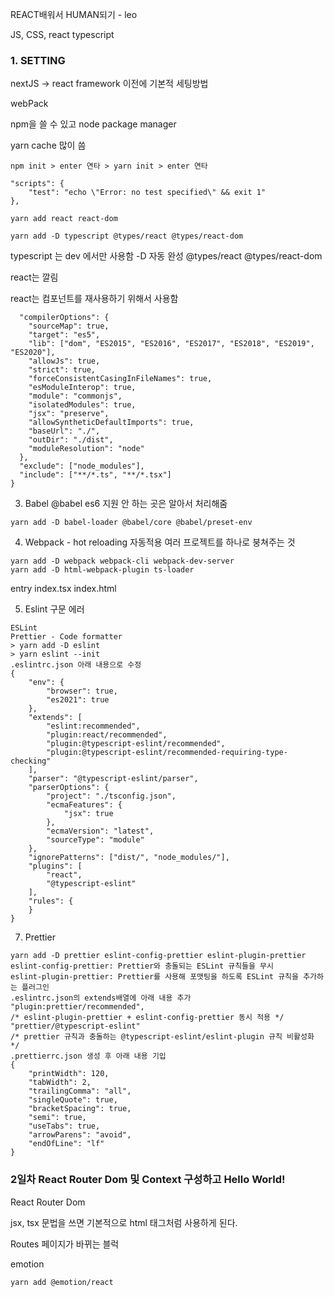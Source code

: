 REACT배워서 HUMAN되기 - leo

JS, CSS, react typescript

### 1. SETTING

nextJS -> react framework
이전에 기본적 세팅방법

webPack

npm을 쓸 수 있고
node package manager

yarn cache 많이 씀

```
npm init > enter 연타 > yarn init > enter 연타

"scripts": {
    "test": "echo \"Error: no test specified\" && exit 1"
},
  
yarn add react react-dom

yarn add -D typescript @types/react @types/react-dom

```

typescript 는 dev 에서만 사용함 -D
자동 완성
@types/react @types/react-dom

react는 깔림

react는 컴포넌트를 재사용하기 위해서 사용함

```
  "compilerOptions": {
    "sourceMap": true,
    "target": "es5",
    "lib": ["dom", "ES2015", "ES2016", "ES2017", "ES2018", "ES2019", "ES2020"],
    "allowJs": true,
    "strict": true,
    "forceConsistentCasingInFileNames": true,
    "esModuleInterop": true,
    "module": "commonjs",
    "isolatedModules": true,
    "jsx": "preserve",
    "allowSyntheticDefaultImports": true,
    "baseUrl": "./",
    "outDir": "./dist",
    "moduleResolution": "node"
  },
  "exclude": ["node_modules"],
  "include": ["**/*.ts", "**/*.tsx"]
}
```

3. Babel
   @babel es6 지원 안 하는 곳은 알아서 처리해줌

```
yarn add -D babel-loader @babel/core @babel/preset-env
```

4. Webpack - hot reloading 자동적용
   여러 프로젝트를 하나로 붕쳐주는 것

```
yarn add -D webpack webpack-cli webpack-dev-server
yarn add -D html-webpack-plugin ts-loader
```

entry index.tsx index.html

5. Eslint 구문 에러

```EXTENSIONS: MARKETPLACE 에서 아래 플러그인 설치
ESLint
Prettier - Code formatter
> yarn add -D eslint
> yarn eslint --init
.eslintrc.json 아래 내용으로 수정
{
    "env": {
        "browser": true,
        "es2021": true
    },
    "extends": [
        "eslint:recommended",
        "plugin:react/recommended",
        "plugin:@typescript-eslint/recommended",
        "plugin:@typescript-eslint/recommended-requiring-type-checking"
    ],
    "parser": "@typescript-eslint/parser",
    "parserOptions": {
        "project": "./tsconfig.json",
        "ecmaFeatures": {
            "jsx": true
        },
        "ecmaVersion": "latest",
        "sourceType": "module"
    },
    "ignorePatterns": ["dist/", "node_modules/"],
    "plugins": [
        "react",
        "@typescript-eslint"
    ],
    "rules": {
    }
}
```

7. Prettier

```
yarn add -D prettier eslint-config-prettier eslint-plugin-prettier
eslint-config-prettier: Prettier와 충돌되는 ESLint 규칙들을 무시
eslint-plugin-prettier: Prettier를 사용해 포맷팅을 하도록 ESLint 규칙을 추가하는 플러그인
.eslintrc.json의 extends배열에 아래 내용 추가
"plugin:prettier/recommended",
/* eslint-plugin-prettier + eslint-config-prettier 동시 적용 */
"prettier/@typescript-eslint"
/* prettier 규칙과 충돌하는 @typescript-eslint/eslint-plugin 규칙 비활성화 */
.prettierrc.json 생성 후 아래 내용 기입
{
    "printWidth": 120,
    "tabWidth": 2,
    "trailingComma": "all",
    "singleQuote": true,
    "bracketSpacing": true,
    "semi": true,
    "useTabs": true,
    "arrowParens": "avoid",
    "endOfLine": "lf"
}
```


### 2일차 React Router Dom 및 Context 구성하고 Hello World!

React Router Dom

jsx, tsx 문법을 쓰면 기본적으로 html 태그처럼 사용하게 된다.

Routes 페이지가 바뀌는 블럭

emotion
```
yarn add @emotion/react
```